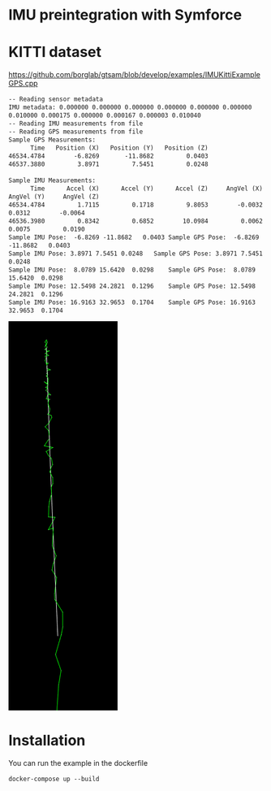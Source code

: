 # IMU preintegration with Symforce

# KITTI dataset

https://github.com/borglab/gtsam/blob/develop/examples/IMUKittiExampleGPS.cpp

```plaintext
-- Reading sensor metadata
IMU metadata: 0.000000 0.000000 0.000000 0.000000 0.000000 0.000000 0.010000 0.000175 0.000000 0.000167 0.000003 0.010040
-- Reading IMU measurements from file
-- Reading GPS measurements from file
Sample GPS Measurements:
      Time   Position (X)   Position (Y)   Position (Z)
46534.4784        -6.8269       -11.8682         0.0403
46537.3880         3.8971         7.5451         0.0248

Sample IMU Measurements:
      Time      Accel (X)      Accel (Y)      Accel (Z)     AngVel (X)     AngVel (Y)     AngVel (Z)
46534.4784         1.7115         0.1718         9.8053        -0.0032         0.0312        -0.0064
46536.3980         0.8342         0.6852        10.0984         0.0062         0.0075         0.0190
Sample IMU Pose:  -6.8269 -11.8682   0.0403	Sample GPS Pose:  -6.8269 -11.8682   0.0403
Sample IMU Pose: 3.8971 7.5451 0.0248	Sample GPS Pose: 3.8971 7.5451 0.0248
Sample IMU Pose:  8.0789 15.6420  0.0298	Sample GPS Pose:  8.0789 15.6420  0.0298
Sample IMU Pose: 12.5498 24.2821  0.1296	Sample GPS Pose: 12.5498 24.2821  0.1296
Sample IMU Pose: 16.9163 32.9653  0.1704	Sample GPS Pose: 16.9163 32.9653  0.1704

```

![alt text](assets/image.png)

# Installation

You can run the example in the dockerfile

```
docker-compose up --build
```
